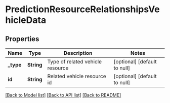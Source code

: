 # PredictionResourceRelationshipsVehicleData

## Properties
Name | Type | Description | Notes
------------ | ------------- | ------------- | -------------
**_type** | **String** | Type of related vehicle resource | [optional] [default to null]
**id** | **String** | Related vehicle resource id | [optional] [default to null]

[[Back to Model list]](../README.md#documentation-for-models) [[Back to API list]](../README.md#documentation-for-api-endpoints) [[Back to README]](../README.md)


